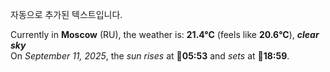 
자동으로 추가된 텍스트입니다.

<!--START_SECTION:weather:moscow-->
Currently in **Moscow** (RU), the weather is: **21.4°C** (feels like **20.6°C**), ***clear sky***<br/>
On *September 11, 2025*, the *sun rises* at 🌅**05:53** and *sets* at 🌇**18:59**.
<!--END_SECTION:weather-->
